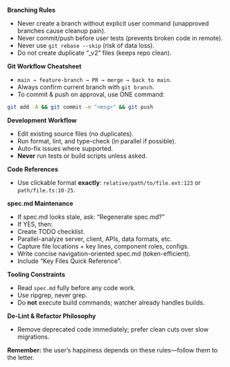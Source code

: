 **Branching Rules**
-  Never create a branch without explicit user command (unapproved branches cause cleanup pain).
-  Never commit/push before user tests (prevents broken code in remote).
-  Never use `git rebase --skip` (risk of data loss).
-  Do not create duplicate “_v2” files (keeps repo clean).

**Git Workflow Cheatsheet**
-  `main → feature-branch → PR → merge → back to main`.
-  Always confirm current branch with `git branch`.
-  To commit & push on approval, use ONE command:
  ```bash
  git add -A && git commit -m "<msg>" && git push
  ```

**Development Workflow**
-  Edit existing source files (no duplicates).
-  Run format, lint, and type-check (in parallel if possible).
-  Auto-fix issues where supported.
-  **Never** run tests or build scripts unless asked.

**Code References**
-  Use clickable format **exactly**: `relative/path/to/file.ext:123` or `path/file.ts:10-25`.

**spec.md Maintenance**
-  If spec.md looks stale, ask: “Regenerate spec.md?”
-  If YES, then:
  - Create TODO checklist.
  - Parallel-analyze server, client, APIs, data formats, etc.
  - Capture file locations + key lines, component roles, configs.
  - Write concise navigation-oriented spec.md (token-efficient).
  - Include “Key Files Quick Reference”.

**Tooling Constraints**
-  Read `spec.md` fully before any code work.
-  Use ripgrep, never grep.
-  Do **not** execute build commands; watcher already handles builds.

**De-Lint & Refactor Philosophy**
-  Remove deprecated code immediately; prefer clean cuts over slow migrations.

**Remember:** the user’s happiness depends on these rules—follow them to the letter.
